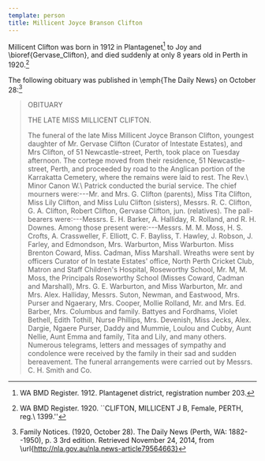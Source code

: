 ```yaml
---
template: person
title: Millicent Joyce Branson Clifton
---
```


Millicent Clifton was born in 1912 in Plantagenet[^MJBCbirth]
to Joy and \bioref{Gervase_Clifton}, and died suddenly at only 8 years old in Perth in 1920.[^MJBCdeath]

The following obituary was published in \emph{The Daily News} on October 28:[^MJBCobit]

> OBITUARY
>
> THE LATE MISS MILLICENT CLIFTON.
>
> The funeral of the late Miss Millicent Joyce Branson Clifton, youngest daughter of Mr. Gervase Clifton (Curator of Intestate Estates),
> and Mrs Clifton, of 51 Newcastle-street, Perth, took place on Tuesday afternoon.
> The cortege moved from their residence, 51 Newcastle-street,
> Perth, and proceeded by road to the Anglican portion of the Karrakatta Cemetery, where the remains were laid to rest.
> The Rev.\ Minor Canon W.\ Patrick conducted the burial service. The chief mourners were:---Mr. and Mrs. G. Clifton (parents),
> Miss Tita Clifton, Miss Lily Clifton, and Miss Lulu Clifton (sisters), Messrs. R. C. Clifton, G. A. Clifton, Robert Clifton, Gervase Clifton, jun. (relatives). The pall-bearers were:---Messrs. E. H. Barker, A. Halliday, R. Rolland, and R. H. Downes. Among those present were:---Messrs. M. M. Moss, H. S. Crofts, A. Crassweller, F. Elliott, C. F. Bayliss, T. Hawley, J. Robson, J. Farley, and Edmondson, Mrs. Warburton, Miss Warburton. Miss Brenton Coward, Miss. Cadman, Miss Marshall. Wreaths were sent by officers Curator of In testate Estates' office, North Perth Cricket Club, Matron and Staff Children's Hospital, Roseworthy School, Mr. M, M. Moss, the Principals Roseworthy School (Misses Coward, Cadman and Marshall), Mrs. G. E. Warburton, and Miss Warburton, Mr. and Mrs. Alex. Halliday, Messrs. Suton, Newman, and Eastwood, Mrs. Purser and Ngaerary, Mrs. Cooper, Mollie Rolland, Mr. and Mrs. Ed. Barber, Mrs. Columbus and family. Battyes and Fordhams, Violet Bethell, Edith Tothill, Nurse Phillips, Mrs. Devenish, Miss Jecks, Alex. Dargie, Ngaere Purser, Daddy and Mummie, Loulou and Cubby, Aunt Nellie, Aunt Emma and family, Tita and Lily, and many others. Numerous telegrams, letters and messages of sympathy and condolence were received by the family in their sad and sudden bereavement. The funeral arrangements were carried out by Messrs. C. H. Smith and Co.

[^MJBCbirth]:
	WA BMD Register. 1912. Plantagenet district, registration number 203.

[^MJBCdeath]:
	WA BMD Register. 1920.
	``CLIFTON, MILLICENT J B, Female, PERTH, reg.\ 1399.''

[^MJBCobit]:
	Family Notices. (1920, October 28). The Daily News (Perth, WA: 1882--1950), p. 3 3rd edition.
	Retrieved November 24, 2014, from \url{http://nla.gov.au/nla.news-article79564663}

